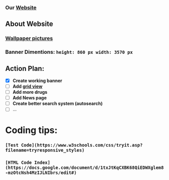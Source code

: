 ### Our [Website](https://isthatadeveloper.github.io/pharmacyindex.github.io/index.html)

## **About Website**
### [Wallpaper pictures](https://www.wallpaperflare.com/search?wallpaper=pharmacy)
### Banner Dimentions: ```height: 860 px width: 3570 px```

## **Action Plan:**

- [x] **Create working banner**
- [ ] **Add [grid view](https://www.w3schools.com/css/css_rwd_grid.asp)**
- [ ] **Add more drugs**
- [ ] **Add News page**
- [ ] **Create better search system (autosearch)**
- [ ] ...

# **Coding tips:**
### ``` [Test Code](https://www.w3schools.com/css/tryit.asp?filename=tryresponsive_styles) ```
### ``` [HTML Code Index](https://docs.google.com/document/d/1txJtKqCXBK68QiEDWXglem8-mzOtcNsh4MzIJLNIbrs/edit#) ```


